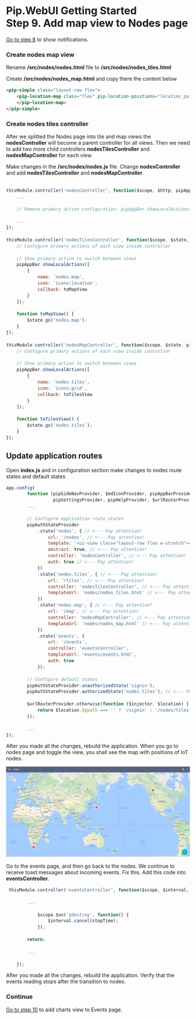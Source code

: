 # Pip.WebUI Getting Started <br/> Step 9. Add map view to Nodes page

[Go to step 8](https://github.com/pip-webui/pip-webui-sample/blob/master/step8/) to show notifications.

### Create nodes map view

Rename **/src/nodes/nodes.html** file to **/src/nodes/nodes_tiles.html**

Create **/src/nodes/nodes_map.html** and copy there the content below

```html
<pip-simple class="layout-row flex">
    <pip-location-map class="flex" pip-location-positions="location_points" pip-draggable="true" pip-stretch="true">
    </pip-location-map>
</pip-simple>
```

### Create nodes tiles controller

After we splitted the Nodes page into tile and map views the  **nodesController** will become a parent controller for all views.
Then we need to add two more child controllers **nodesTilesController** and **nodesMapController** for each view.

Make changes in the **/src/nodes/nodes.js** file. Change **nodesController** and add **nodesTilesController** and **nodesMapController**.

```javascript

thisModule.controller('nodesController', function($scope, $http, pipAppBar) {
    ...

    // Remove primary action configuration: pipAppBar.showLocalActions();

    ...
});

thisModule.controller('nodesTilesController', function($scope, $state, pipAppBar) {
    // Configure primary actions of each view inside controller
    
    // Show primary action to switch between views
    pipAppBar.showLocalActions([
        {
            name: 'nodes.map',
            icon: 'icons:location',
            callback: toMapView
        }
    ]);
    
    function toMapView() {
        $state.go('nodes.map');
    }
});

thisModule.controller('nodesMapController', function($scope, $state, pipAppBar) {
    // Configure primary actions of each view inside controller
    
    // Show primary action to switch between views
    pipAppBar.showLocalActions([
        {
            name: 'nodes.tiles',
            icon: 'icons:grid',
            callback: toTilesView
        }
    ]);
    
    function toTilesView() {
        $state.go('nodes.tiles');
    }
});

```

## Update application routes

Open **index.js** and in configuration section make changes to nodes route states and default states

```javascript
app.config(
        function (pipSideNavProvider, $mdIconProvider, pipAppBarProvider, pipAuthStateProvider, 
                  pipSettingsProvider, pipHelpProvider, $urlRouterProvider, pipRestProvider) {
        ...
        
        // Configure application route states
        pipAuthStateProvider
            .state('nodes', { // <--- Pay attention!
                url: '/nodes', // <--- Pay attention!
                template: '<ui-view class="layout-row flex w-stretch"></ui-view>', // <--- Pay attention!
                abstract: true, // <--- Pay attention!
                controller: 'nodesController', // <--- Pay attention!
                auth: true // <--- Pay attention!
            })
            .state('nodes.tiles', { // <--- Pay attention!
                url: '/tiles', // <--- Pay attention!
                controller: 'nodesTilesController', // <--- Pay attention!
                templateUrl: 'nodes/nodes_tiles.html' // <--- Pay attention!
            })
            .state('nodes.map', { // <--- Pay attention!
                url: '/map', // <--- Pay attention!
                controller: 'nodesMapController', // <--- Pay attention!
                templateUrl: 'nodes/nodes_map.html' // <--- Pay attention!
            })
            .state('events', {
                url: '/events',
                controller: 'eventsController',
                templateUrl: 'events/events.html',
                auth: true
            });
            
        // Configure default states
        pipAuthStateProvider.unauthorizedState('signin');
        pipAuthStateProvider.authorizedState('nodes.tiles'); // <--- Pay attention!
        
        $urlRouterProvider.otherwise(function ($injector, $location) {
            return $location.$$path === '' ? '/signin' : '/nodes/tiles'; // <--- Pay attention!
        });
         
        ...
});
```

After you made all the changes, rebuild the application. When you go to nodes page and toggle the view, you shall see the map with positions of IoT nodes.

![IoT Nodes map view](artifacts/map_view.png)


Go to the events page, and then go back to the nodes. We continue to receive toast messages about incoming events. Fix this. Add this code into **eventsController**. 


```javascript
 thisModule.controller('eventsController', function($scope, $interval, $mdMedia, $http, pipAppBar, pipToasts) {

        ...

            $scope.$on('$destroy', function() {
                $interval.cancel(stopTime);
            });

        return;

        ...

    });
```

After you made all the changes, rebuild the application. Verify that the events reading stops after the transition to nodes.


### Continue

[Go to step 10](https://github.com/pip-webui/pip-webui-sample/blob/master/step10/) to add charts view to Events page.
